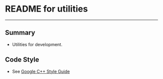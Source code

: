 # **README for utilities**
***



## **Summary**
 * Utilities for development.


## **Code Style**
 * See [Google C++ Style Guide](https://code.google.com/p/google-styleguide)
